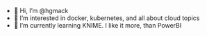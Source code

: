 - 👋 Hi, I’m @hgmack
- 👀 I’m interested in docker, kubernetes, and all about cloud topics
- 🌱 I’m currently learning KNIME. I like it more, than PowerBI

<!---
hgmack/hgmack is a ✨ special ✨ repository because its `README.md` (this file) appears on your GitHub profile.
You can click the Preview link to take a look at your changes.
--->
